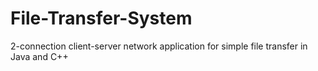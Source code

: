 # File-Transfer-System
2-connection client-server network application for simple file transfer in Java and C++
